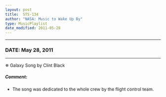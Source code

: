 ```yaml
---
layout: post
title:  STS-134
author: "NASA: Music to Wake Up By"
type: MusicPlaylist
date_modified: 2011-05-28
---
```


----
### DATE: May 28, 2011
----
✵ Galaxy Song by Clint Black

##### Comment:
* The song was dedicated to the whole crew by the flight control team.
